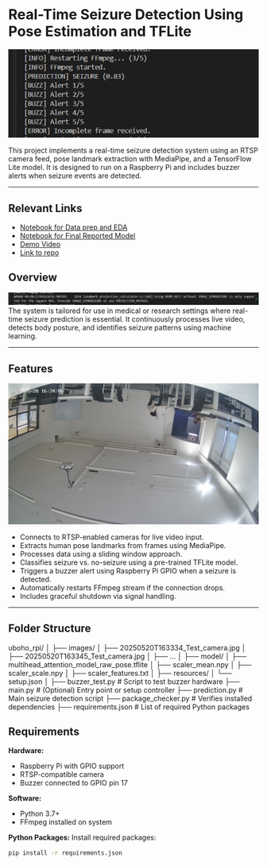 # Real-Time Seizure Detection Using Pose Estimation and TFLite

![prediction](./images/prediction.png)

This project implements a real-time seizure detection system using an RTSP camera feed, pose landmark extraction with MediaPipe, and a TensorFlow Lite model. It is designed to run on a Raspberry Pi and includes buzzer alerts when seizure events are detected.

---

## Relevant Links
- [Notebook for Data prep and EDA](https://colab.research.google.com/drive/1QYHZ_VQo9THJQWKK6x_FUeq7tYCn8fC7?usp=sharing)
- [Notebook for Final Reported Model](https://colab.research.google.com/drive/17U-En9VbbQxZGF3VF0IfJcvyikaMIZP1?usp=sharing)
- [Demo Video](https://drive.google.com/drive/folders/1u1_SWO-1Wuf-vYJglyCKBCgyUf9wSh-H?usp=sharing)
- [Link to repo](https://github.com/Isaiah-Essien/uboho_rpi)
  

## Overview

![landmarks](./images/landmark.png)
The system is tailored for use in medical or research settings where real-time seizure prediction is essential. It continuously processes live video, detects body posture, and identifies seizure patterns using machine learning.

---

## Features
![sample image from camera](./images/20250520T163408_Test_camera.jpg)
- Connects to RTSP-enabled cameras for live video input.
- Extracts human pose landmarks from frames using MediaPipe.
- Processes data using a sliding window approach.
- Classifies seizure vs. no-seizure using a pre-trained TFLite model.
- Triggers a buzzer alert using Raspberry Pi GPIO when a seizure is detected.
- Automatically restarts FFmpeg stream if the connection drops.
- Includes graceful shutdown via signal handling.

---

## Folder Structure
uboho_rpi/
│
├── images/
│   ├── 20250520T163334_Test_camera.jpg
│   ├── 20250520T163345_Test_camera.jpg
│   ├── ...
│
├── model/
│   ├── multihead_attention_model_raw_pose.tflite
│   ├── scaler_mean.npy
│   ├── scaler_scale.npy
│   ├── scaler_features.txt
│
├── resources/
│   └── setup.json
│
├── buzzer_test.py         # Script to test buzzer hardware
├── main.py                # (Optional) Entry point or setup controller
├── prediction.py          # Main seizure detection script
├── package_checker.py     # Verifies installed dependencies
├── requirements.json      # List of required Python packages


## Requirements

**Hardware:**
- Raspberry Pi with GPIO support
- RTSP-compatible camera
- Buzzer connected to GPIO pin 17

**Software:**
- Python 3.7+
- FFmpeg installed on system

**Python Packages:**
Install required packages:

```bash
pip install -r requirements.json

```
